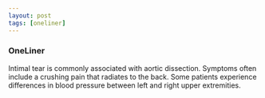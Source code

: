 ```yaml
---
layout: post
tags: [oneliner]
---
```



### OneLiner

Intimal tear is commonly associated with aortic dissection. Symptoms often include a crushing pain that radiates to the back. Some patients experience differences in blood pressure between left and right upper extremities.
